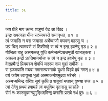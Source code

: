 ```yaml
---
title: ३६

---
```

जय प्रेहि माप क्रामः शत्रूणां वेद आ खिद ।  
इन्द्रः सपत्नहा भीमः सञ्जयस्ते समानृधत् ॥ १ ॥  
त्वं जयासि न परा जयासा अर्भेष्वाजौ मघवन् महत्सु च ।  
उग्रं चित् त्वामवसे सं शिशीमहे स त्वं न इन्द्र हवनेषु मृड॥ २ ॥  
गोजिता बाहू असमक्रतू युधि कर्मन्कर्मञ्छतमूती खजङ्करा ।  
अकल्प इन्द्रो ऽप्रतिमानमोजः स त्वं न इन्द्र हवनेषु मृड ॥ ३ ॥  
वेदाहमैन्द्रं प्रियमस्य शेवधिं यदस्य नाम गुह्यं समीके ।  
स इज्जयाति मघवा ममासत्यस्माकं युध्मो विहवे हवं गमत्॥ ४ ॥  
वयं जयेम त्वायुजा भृतो अस्माकमंशमुदवा भरेभरे ।  
अस्मभ्यमिन्द्र वरिवः सुगं कृधि प्र शत्रूणां मघवन् वृष्ण्या रुज ॥ ५ ॥  
त्वां देवेषु प्रथमं हवामहे त्वं बभूविथ पृतनासु सासहिः ।  
सेमं नः कारुमुपमन्युमुद्भिदमिन्द्र करासि प्रसवे रथं पुरः ॥ ६ ॥  
  